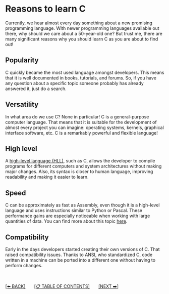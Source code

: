 # Reasons to learn C

Currently, we hear almost every day something about a new promising programming language. With newer programming languages available out there, why should we care about a 50-year-old one? But trust me, there are many significant reasons why you should learn C as you are about to find out!

## Popularity

C quickly became the most used language amongst developers. This means that it is well documented in books, tutorials, and forums. So, if you have any question about a specific topic someone probably has already answered it, just do a search.

## Versatility

In what area do we use C? None in particular! C is a general-purpose computer language. That means that it is suitable for the development of almost every project you can imagine: operating systems, kernels, graphical interface software, etc. C is a remarkably powerful and flexible language!

## High level

A [high-level language (HLL)](https://www.toppr.com/guides/computer-aptitude-and-knowledge/basics-of-computers/computer-languages/), such as C, allows the developer to compile programs for different computers and system architectures without making major changes. Also, its syntax is closer to human language, improving readability and making it easier to learn.

## Speed

C can be approximately as fast as Assembly, even though it is a high-level language and uses instructions similar to Python or Pascal. These performance gains are especially noticeable when working with large quantities of data.
You can find more about this topic [here](https://medium.com/codex/how-slow-is-python-compared-to-c-3795071ce82a).

## Compatibility

Early in the days developers started creating their own versions of C. That raised compatibility issues.
Thanks to ANSI, who standardized C, code written in a machine can be ported into a different one without having to perform changes.

<br><br>
[[⬅️ BACK]](1-history-of-c.md)
&nbsp;&nbsp;&nbsp;&nbsp;&nbsp;
[[📋 TABLE OF CONTENTS]](../README.md)
&nbsp;&nbsp;&nbsp;&nbsp;&nbsp;
[[NEXT ➡️]](3-how-to-structure-a-program.md)
